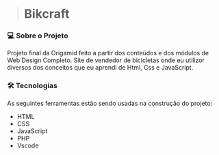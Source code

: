 ># Bikcraft
### 💻 Sobre o Projeto
Projeto final da Origamid feito a partir dos conteúdos e dos módulos de Web Design Completo. Site de vendedor de bicicletas onde eu utilizor diversos dos conceitos que eu aprendi de Html, Css e JavaScript.
### 🛠 Tecnologias 
As seguintes ferramentas estão sendo usadas na construção do projeto:

* HTML
* CSS
* JavaScript
* PHP
* Vscode

